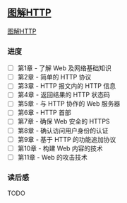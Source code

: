 ## [图解HTTP](https://book.douban.com/subject/25863515/)

[图解HTTP](https://s3.ax1x.com/2021/03/18/62TMmq.jpg)

### 进度

- [ ] 第1章 - 了解 Web 及网络基础知识
- [ ] 第2章 - 简单的 HTTP 协议
- [ ] 第3章 - HTTP 报文内的 HTTP 信息
- [ ] 第4章 - 返回结果的 HTTP 状态码
- [ ] 第5章 - 与 HTTP 协作的 Web 服务器
- [ ] 第6章 - HTTP 首部
- [ ] 第7章 - 确保 Web 安全的 HTTPS
- [ ] 第8章 - 确认访问用户身份的认证
- [ ] 第9章 - 基于 HTTP 的功能追加协议
- [ ] 第10章 - 构建 Web 内容的技术
- [ ] 第11章 - Web 的攻击技术

### 读后感

TODO
